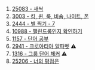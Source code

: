 1. <a href="https://www.acmicpc.net/problem/25083" target="_blank">25083 - 새싹</a>
2. <a href="https://www.acmicpc.net/problem/3003" target="_blank">3003 - 킹, 퀸, 룩, 비숍, 나이트, 폰</a>
3. <a href="https://www.acmicpc.net/problem/2444" target="_blank">2444 - 별 찍기 - 7</a>
4. <a href="https://www.acmicpc.net/problem/10988" target="_blank">10988 - 팰린드롬인지 확인하기</a>
5. <a href="https://www.acmicpc.net/problem/1157" target="_blank">1157 - 단어 공부</a>
6. <a href="https://www.acmicpc.net/problem/2941" target="_blank">2941 - 크로아티아 알파벳</a> ⚠️
7. <a href="https://www.acmicpc.net/problem/1316" target="_blank">1316 - 그룹 단어 체커</a> ⚠️
8. <a href="https://www.acmicpc.net/problem/25206" target="_blank">25206 - 너의 평점은</a>
